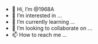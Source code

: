 - 👋 Hi, I’m @1968A
- 👀 I’m interested in ...
- 🌱 I’m currently learning ...
- 💞️ I’m looking to collaborate on ...
- 📫 How to reach me ...

<!---
1968A/1968A is a ✨ special ✨ repository because its `README.md` (this file) appears on your GitHub profile.
You can click the Preview link to take a look at your changes.
--->
